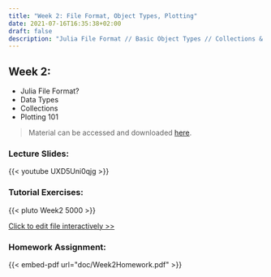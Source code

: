 ```yaml
---
title: "Week 2: File Format, Object Types, Plotting"
date: 2021-07-16T16:35:38+02:00
draft: false
description: "Julia File Format // Basic Object Types // Collections & Data Structures // Plotting 101"
---
```


## Week 2:

* Julia File Format? 
* Data Types
* Collections
* Plotting 101

> Material can be accessed and downloaded [here](https://github.com/MattWillFlood/Introduction-to-Computer-Programming-in-Julia/tree/main/Week%202).

### Lecture Slides:
{{< youtube UXD5Uni0qjg >}}

### Tutorial Exercises:
{{< pluto Week2 5000 >}}

[Click to edit file interactively >>](Week2.html)


### Homework Assignment:
{{< embed-pdf url="doc/Week2Homework.pdf" >}}
